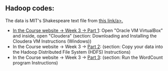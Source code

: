 ## Hadoop codes:

The data is MIT's Shakespeare text file from <a href="https://ocw.mit.edu/ans7870/6/6.006/s08/lecturenotes/files/t8.shakespeare.txt" target="_blank">this link/a>.

<ul>
<li>In the Course website -> Week 3 -> <a href="https://www.coursera.org/learn/big-data-introduction/supplement/pGbsq/downloading-and-installing-the-cloudera-vm-instructions-windows" target="_blank">Part 1</a>: Open "Oracle VM VirtualBox" and inside, open "Cloudera" (section: Downloading and Installing the Cloudera VM Instructions (Windows))</li>
<li>In the Course website -> Week 3 -> <a href="https://www.coursera.org/learn/big-data-introduction/supplement/KWZQG/copy-your-data-into-the-hadoop-distributed-file-system-hdfs-instructions" target="_blank">Part 2</a>: (section: Copy your data into the Hadoop Distributed File System (HDFS) Instructions)</li>
<li>In the Course website -> Week 3 -> <a href="https://www.coursera.org/learn/big-data-introduction/supplement/2myPr/run-the-wordcount-program-instructions" target="_blank">Part 3</a>: (section: Run the WordCount program Instructions)</li>

</ul>

